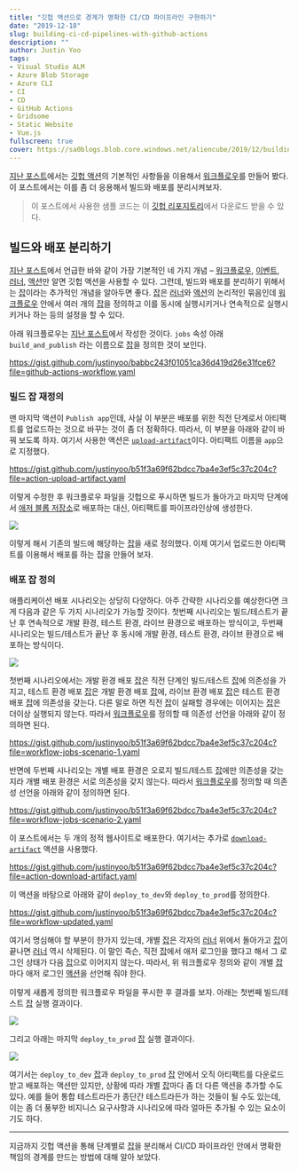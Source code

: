 ```yaml
---
title: "깃헙 액션으로 경계가 명확한 CI/CD 파이프라인 구현하기"
date: "2019-12-18"
slug: building-ci-cd-pipelines-with-github-actions
description: ""
author: Justin Yoo
tags:
- Visual Studio ALM
- Azure Blob Storage
- Azure CLI
- CI
- CD
- GitHub Actions
- Gridsome
- Static Website
- Vue.js
fullscreen: true
cover: https://sa0blogs.blob.core.windows.net/aliencube/2019/12/building-ci-cd-with-github-actions-00.png
---
```


[지난 포스트](https://blog.aliencube.org/ko/2019/12/13/publishing-static-website-to-azure-blob-storage-via-github-actions/)에서는 [깃헙 액션](https://github.com/features/actions)의 기본적인 사항들을 이용해서 [워크플로우](https://help.github.com/en/actions/automating-your-workflow-with-github-actions/core-concepts-for-github-actions#workflow)를 만들어 봤다. 이 포스트에서는 이를 좀 더 응용해서 빌드와 배포를 분리시켜보자.

> 이 포스트에서 사용한 샘플 코드는 이 [깃헙 리포지토리](https://github.com/devkimchi/PWA-GitHub-Actions-Sample)에서 다운로드 받을 수 있다.

## 빌드와 배포 분리하기

[지난 포스트](https://blog.aliencube.org/ko/2019/12/13/publishing-static-website-to-azure-blob-storage-via-github-actions/)에서 언급한 바와 같이 가장 기본적인 네 가지 개념 – [워크플로우](https://help.github.com/en/actions/automating-your-workflow-with-github-actions/core-concepts-for-github-actions#workflow), [이벤트](https://help.github.com/en/actions/automating-your-workflow-with-github-actions/core-concepts-for-github-actions#event), [러너](https://help.github.com/en/actions/automating-your-workflow-with-github-actions/core-concepts-for-github-actions#runner), [액션](https://help.github.com/en/actions/automating-your-workflow-with-github-actions/core-concepts-for-github-actions#action)만 알면 깃헙 액션을 사용할 수 있다. 그런데, 빌드와 배포를 분리하기 위해서는 [잡](https://help.github.com/en/actions/automating-your-workflow-with-github-actions/core-concepts-for-github-actions#job)이라는 추가적인 개념을 알아두면 좋다. [잡](https://help.github.com/en/actions/automating-your-workflow-with-github-actions/core-concepts-for-github-actions#job)은 [러너](https://help.github.com/en/actions/automating-your-workflow-with-github-actions/core-concepts-for-github-actions#runner)와 [액션](https://help.github.com/en/actions/automating-your-workflow-with-github-actions/core-concepts-for-github-actions#action)의 논리적인 묶음인데 [워크플로우](https://help.github.com/en/actions/automating-your-workflow-with-github-actions/core-concepts-for-github-actions#workflow) 안에서 여러 개의 [잡](https://help.github.com/en/actions/automating-your-workflow-with-github-actions/core-concepts-for-github-actions#job)을 정의하고 이를 동시에 실행시키거나 연속적으로 실행시키거나 하는 등의 설정을 할 수 있다.

아래 워크플로우는 [지난 포스트](https://blog.aliencube.org/ko/2019/12/13/publishing-static-website-to-azure-blob-storage-via-github-actions/)에서 작성한 것이다. `jobs` 속성 아래 `build_and_publish` 라는 이름으로 [잡](https://help.github.com/en/actions/automating-your-workflow-with-github-actions/core-concepts-for-github-actions#job)을 정의한 것이 보인다.

https://gist.github.com/justinyoo/babbc243f01051ca36d419d26e31fce6?file=github-actions-workflow.yaml

### 빌드 잡 재정의

맨 마지막 액션이 `Publish app`인데, 사실 이 부분은 배포를 위한 직전 단계로서 아티팩트를 업로드하는 것으로 바꾸는 것이 좀 더 정확하다. 따라서, 이 부분을 아래와 같이 바꿔 보도록 하자. 여기서 사용한 액션은 [`upload-artifact`](https://github.com/actions/upload-artifact)이다. 아티팩트 이름을 `app`으로 지정했다.

https://gist.github.com/justinyoo/b51f3a69f62bdcc7ba4e3ef5c37c204c?file=action-upload-artifact.yaml

이렇게 수정한 후 워크플로우 파일을 깃헙으로 푸시하면 빌드가 돌아가고 마지막 단계에서 [애저 블롭 저장소](https://docs.microsoft.com/ko-kr/azure/storage/blobs/storage-blobs-introduction?WT.mc_id=aliencubeorg-blog-juyoo)로 배포하는 대신, 아티팩트를 파이프라인상에 생성한다.

![](https://sa0blogs.blob.core.windows.net/aliencube/2019/12/building-ci-cd-with-github-actions-01.png)

이렇게 해서 기존의 빌드에 해당하는 [잡](https://help.github.com/en/actions/automating-your-workflow-with-github-actions/core-concepts-for-github-actions#job)을 새로 정의했다. 이제 여기서 업로드한 아티팩트를 이용해서 배포를 하는 잡을 만들어 보자.

### 배포 잡 정의

애플리케이션 배포 시나리오는 상당히 다양하다. 아주 간략한 시나리오를 예상한다면 크게 다음과 같은 두 가지 시나리오가 가능할 것이다. 첫번째 시나리오는 빌드/테스트가 끝난 후 연속적으로 개발 환경, 테스트 환경, 라이브 환경으로 배포하는 방식이고, 두번째 시나리오는 빌드/테스트가 끝난 후 동시에 개발 환경, 테스트 환경, 라이브 환경으로 배포하는 방식이다.

![](https://sa0blogs.blob.core.windows.net/aliencube/2019/12/building-ci-cd-with-github-actions-02.png)

첫번째 시나리오에서는 개발 환경 배포 [잡](https://help.github.com/en/actions/automating-your-workflow-with-github-actions/core-concepts-for-github-actions#job)은 직전 단계인 빌드/테스트 [잡](https://help.github.com/en/actions/automating-your-workflow-with-github-actions/core-concepts-for-github-actions#job)에 의존성을 가지고, 테스트 환경 배포 [잡](https://help.github.com/en/actions/automating-your-workflow-with-github-actions/core-concepts-for-github-actions#job)은 개발 환경 배포 [잡](https://help.github.com/en/actions/automating-your-workflow-with-github-actions/core-concepts-for-github-actions#job)에, 라이브 환경 배포 [잡](https://help.github.com/en/actions/automating-your-workflow-with-github-actions/core-concepts-for-github-actions#job)은 테스트 환경 배포 [잡](https://help.github.com/en/actions/automating-your-workflow-with-github-actions/core-concepts-for-github-actions#job)에 의존성을 갖는다. 다른 말로 하면 직전 [잡](https://help.github.com/en/actions/automating-your-workflow-with-github-actions/core-concepts-for-github-actions#job)이 실패할 경우에는 이어지는 [잡](https://help.github.com/en/actions/automating-your-workflow-with-github-actions/core-concepts-for-github-actions#job)은 더이상 실행되지 않는다. 따라서 [워크플로우](https://help.github.com/en/actions/automating-your-workflow-with-github-actions/core-concepts-for-github-actions#workflow)를 정의할 때 의존성 선언을 아래와 같이 정의하면 된다.

https://gist.github.com/justinyoo/b51f3a69f62bdcc7ba4e3ef5c37c204c?file=workflow-jobs-scenario-1.yaml

반면에 두번째 시나리오는 개별 배포 환경은 오로지 빌드/테스트 [잡](https://help.github.com/en/actions/automating-your-workflow-with-github-actions/core-concepts-for-github-actions#job)에만 의존성을 갖는지라 개별 배포 환경은 서로 의존성을 갖지 않는다. 따라서 [워크플로우](https://help.github.com/en/actions/automating-your-workflow-with-github-actions/core-concepts-for-github-actions#workflow)를 정의할 때 의존성 선언을 아래와 같이 정의하면 된다.

https://gist.github.com/justinyoo/b51f3a69f62bdcc7ba4e3ef5c37c204c?file=workflow-jobs-scenario-2.yaml

이 포스트에서는 두 개의 정적 웹사이트로 배포한다. 여기서는 추가로 [`download-artifact`](https://github.com/actions/download-artifact) 액션을 사용했다.

https://gist.github.com/justinyoo/b51f3a69f62bdcc7ba4e3ef5c37c204c?file=action-download-artifact.yaml

이 액션을 바탕으로 아래와 같이 `deploy_to_dev`와 `deploy_to_prod`를 정의한다.

https://gist.github.com/justinyoo/b51f3a69f62bdcc7ba4e3ef5c37c204c?file=workflow-updated.yaml

여기서 명심해야 할 부분이 한가지 있는데, 개별 [잡](https://help.github.com/en/actions/automating-your-workflow-with-github-actions/core-concepts-for-github-actions#job)은 각자의 [러너](https://help.github.com/en/actions/automating-your-workflow-with-github-actions/core-concepts-for-github-actions#runner) 위에서 돌아가고 [잡](https://help.github.com/en/actions/automating-your-workflow-with-github-actions/core-concepts-for-github-actions#job)이 끝나면 [러너](https://help.github.com/en/actions/automating-your-workflow-with-github-actions/core-concepts-for-github-actions#runner) 역시 삭제된다. 이 말인 즉슨, 직전 [잡](https://help.github.com/en/actions/automating-your-workflow-with-github-actions/core-concepts-for-github-actions#job)에서 애저 로그인을 했다고 해서 그 로그인 상태가 다음 [잡](https://help.github.com/en/actions/automating-your-workflow-with-github-actions/core-concepts-for-github-actions#job)으로 이어지지 않는다. 따라서, 위 워크플로우 정의와 같이 개별 [잡](https://help.github.com/en/actions/automating-your-workflow-with-github-actions/core-concepts-for-github-actions#job)마다 애저 로그인 [액션](https://help.github.com/en/actions/automating-your-workflow-with-github-actions/core-concepts-for-github-actions#action)을 선언해 줘야 한다.

이렇게 새롭게 정의한 워크플로우 파일을 푸시한 후 결과를 보자. 아래는 첫번째 빌드/테스트 [잡](https://help.github.com/en/actions/automating-your-workflow-with-github-actions/core-concepts-for-github-actions#job) 실행 결과이다.

![](https://sa0blogs.blob.core.windows.net/aliencube/2019/12/building-ci-cd-with-github-actions-03.png)

그리고 아래는 마지막 `deploy_to_prod` [잡](https://help.github.com/en/actions/automating-your-workflow-with-github-actions/core-concepts-for-github-actions#job) 실행 결과이다.

![](https://sa0blogs.blob.core.windows.net/aliencube/2019/12/building-ci-cd-with-github-actions-04.png)

여기서는 `deploy_to_dev` [잡](https://help.github.com/en/actions/automating-your-workflow-with-github-actions/core-concepts-for-github-actions#job)과 `deploy_to_prod` [잡](https://help.github.com/en/actions/automating-your-workflow-with-github-actions/core-concepts-for-github-actions#job) 안에서 오직 아티팩트를 다운로드 받고 배포하는 액션만 있지만, 상황에 따라 개별 [잡](https://help.github.com/en/actions/automating-your-workflow-with-github-actions/core-concepts-for-github-actions#job)마다 좀 더 다른 액션을 추가할 수도 있다. 예를 들어 통합 테스트라든가 종단간 테스트라든가 하는 것들이 될 수도 있는데, 이는 좀 더 풍부한 비지니스 요구사항과 시나리오에 따라 얼마든 추가될 수 있는 요소이기도 하다.

* * *

지금까지 깃헙 액션을 통해 단계별로 [잡](https://help.github.com/en/actions/automating-your-workflow-with-github-actions/core-concepts-for-github-actions#job)을 분리해서 CI/CD 파이프라인 안에서 명확한 책임의 경계를 만드는 방법에 대해 알아 보았다.
